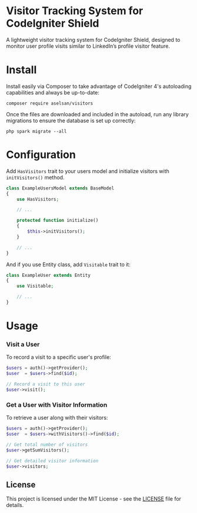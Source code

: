 # Visitor Tracking System for CodeIgniter Shield
A lightweight visitor tracking system for CodeIgniter Shield, designed to monitor user profile visits similar to LinkedIn’s profile visitor feature.

# Install
Install easily via Composer to take advantage of CodeIgniter 4's autoloading capabilities and always be up-to-date:
```
composer require aselsan/visitors
```

Once the files are downloaded and included in the autoload, run any library migrations to ensure the database is set up correctly:
```
php spark migrate --all
```

# Configuration
Add `HasVisitors` trait to your users model and initialize visitors with `initVisitors()` method.

```php
class ExampleUsersModel extends BaseModel
{
    use HasVisitors;

    // ...

    protected function initialize()
    {
        $this->initVisitors();
    }

    // ...
}
```

And if you use Entity class, add `Visitable` trait to it:

```php
class ExampleUser extends Entity
{
    use Visitable;

    // ...
}
```

# Usage
### Visit a User
To record a visit to a specific user's profile:
```php
$users = auth()->getProvider();
$user  = $users->find($id);

// Record a visit to this user
$user->visit();
```
### Get a User with Visitor Information
To retrieve a user along with their visitors:
```php
$users = auth()->getProvider();
$user  = $users->withVisitors()->find($id);

// Get total number of visitors
$user->getSumVisitors();

// Get detailed visitor information
$user->visitors;
```

## License

This project is licensed under the MIT License - see the [LICENSE](/LICENSE) file for details.
